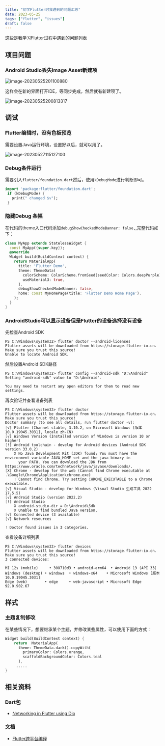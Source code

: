 ```yaml
---
title: "初学Flutter时我遇到的问题汇总"
date: 2023-05-25
tags: ["flutter", "issues"]
draft: false
---
```

这些是我学习Flutter过程中遇到的问题列表
## 项目问题
### Android Studio丢失Image Asset新建项

![image-20230525201100880](https://assets.czyt.tech/img/project-opt-for-image-asset.png)

这样会在新的界面打开IDE，等同步完成，然后就有新建项了。

![image-20230525200813317](https://assets.czyt.tech/img/new-image-asset-dialog.png)

## 调试
### Flutter编辑时，没有色板预览

需要设置Java运行环境，设置好以后，就可以用了。

![image-20230527115127100](https://assets.czyt.tech/img/flutter-color-swatch.png)
### Debug条件运行
需要引入`flutter/foundation.dart`然后，使用`kDebugMode`进行判断即可。
```dart
import 'package:flutter/foundation.dart';
 if (kDebugMode) {
   print(" changed $v");
 }
```
### 隐藏Debug 条幅
在代码的theme入口代码添加`debugShowCheckedModeBanner: false,`,完整代码如下：

```dart
class MyApp extends StatelessWidget {
  const MyApp({super.key});
  @override
  Widget build(BuildContext context) {
    return MaterialApp(
      title: 'Flutter Demo',
      theme: ThemeData(
        colorScheme: ColorScheme.fromSeed(seedColor: Colors.deepPurple),
        useMaterial3: true,
      ),
      debugShowCheckedModeBanner: false,
      home: const MyHomePage(title: 'Flutter Demo Home Page'),
    );
  }
}
```
### AndroidStudio可以显示设备但是Flutter的设备选择没有设备
先检查Android SDK
```
PS C:\Windows\system32> flutter doctor --android-licenses
Flutter assets will be downloaded from https://storage.flutter-io.cn. Make sure you trust this source!
Unable to locate Android SDK.
```
然后设置Android SDK路径
```
PS C:\Windows\system32> flutter config --android-sdk "D:\Android"
Setting "android-sdk" value to "D:\Android".

You may need to restart any open editors for them to read new settings.
```
再次验证并查看设备列表
```
PS C:\Windows\system32> flutter doctor
Flutter assets will be downloaded from https://storage.flutter-io.cn. Make sure you trust this source!
Doctor summary (to see all details, run flutter doctor -v):
[√] Flutter (Channel stable, 3.10.2, on Microsoft Windows [版本 10.0.19045.3031], locale zh-CN)
[√] Windows Version (Installed version of Windows is version 10 or higher)
[!] Android toolchain - develop for Android devices (Android SDK version 33.0.2)
    X No Java Development Kit (JDK) found; You must have the environment variable JAVA_HOME set and the java binary in
      your PATH. You can download the JDK from https://www.oracle.com/technetwork/java/javase/downloads/.
[X] Chrome - develop for the web (Cannot find Chrome executable at .\Google\Chrome\Application\chrome.exe)
    ! Cannot find Chrome. Try setting CHROME_EXECUTABLE to a Chrome executable.
[√] Visual Studio - develop for Windows (Visual Studio 生成工具 2022 17.5.5)
[√] Android Studio (version 2022.2)
[!] Android Studio
    X android-studio-dir = D:\Android\Sdk
    X Unable to find bundled Java version.
[√] Connected device (3 available)
[√] Network resources

! Doctor found issues in 3 categories.
```
查看设备详细列表
```
PS C:\Windows\system32> flutter devices
Flutter assets will be downloaded from https://storage.flutter-io.cn. Make sure you trust this source!
3 connected devices:

MI 12s (mobile)     • 308710d3 • android-arm64  • Android 13 (API 33)
Windows (desktop) • windows  • windows-x64    • Microsoft Windows [版本 10.0.19045.3031]
Edge (web)        • edge     • web-javascript • Microsoft Edge 92.0.902.67
```
## 样式
### 主题复制修改
在某些情况下，想要继承某个主题，并修改某些属性，可以使用下面的方式：
```dart
Widget build(BuildContext context) {
    return  MaterialApp(
      theme: ThemeData.dark().copyWith(
        primaryColor: Colors.orange,
        scaffoldBackgroundColor: Colors.teal
      ),
     .....
}
```

## 相关资料

### Dart包

+ [Networking in Flutter using Dio](https://blog.logrocket.com/networking-flutter-using-dio/)
### 文档
+ [Flutter跨平台编译](https://github.com/flexi-creator/multiplat)
